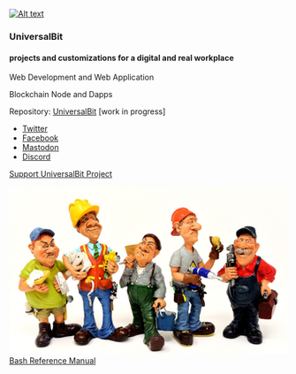 
[![Alt text](https://github.com/universalbit-dev/papirus-icon-theme/blob/master/Papirus/64x64/places/folder-white-development.svg)](https://github.com/universalbit-dev/universalbit-dev)

### UniversalBit 

#### projects and customizations for a digital and real workplace

Web Development and Web Application

Blockchain Node and Dapps

Repository:
[UniversalBit](https://github.com/universalbit-dev) [work in progress]

- [Twitter]()
- [Facebook](https://www.facebook.com/universalbit/)
- [Mastodon](https://mastodon.social/invite/8wBQnvts)
- [Discord](https://discord.gg/gGkpMDfKW7)

[Support UniversalBit Project](https://github.com/universalbit-dev/universalbit-dev/tree/main/support)


![handyman](https://github.com/universalbit-dev/universalbit-dev/blob/main/img/handyman_720.jpg "HandyMan")
[Bash Reference Manual](https://www.gnu.org/software/bash/manual/html_node/index.html)

